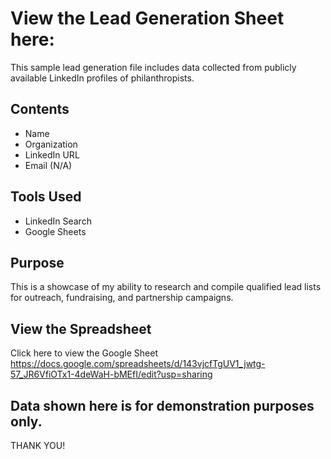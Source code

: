 # View the Lead Generation Sheet here:

This sample lead generation file includes data collected from publicly available LinkedIn profiles of philanthropists.

## Contents
- Name
- Organization
- LinkedIn URL
- Email (N/A)

## Tools Used
- LinkedIn Search
- Google Sheets

## Purpose
This is a showcase of my ability to research and compile qualified lead lists for outreach, fundraising, and partnership campaigns.

## View the Spreadsheet
Click here to view the Google Sheet
https://docs.google.com/spreadsheets/d/143vjcfTgUV1_jwtg-57_JR6VfiOTx1-4deWaH-bMEfI/edit?usp=sharing

## Data shown here is for demonstration purposes only.
THANK YOU!
